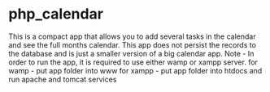 # php_calendar
This is a compact app that allows you to add several tasks in the calendar and see the full months calendar. This app does not persist the records to the database and is just a smaller version of a big calendar app. 
Note - In order to run the app, it is required to use either wamp or xampp server.
for wamp - put app folder into www
for xampp - put app folder into htdocs and run apache and tomcat services
